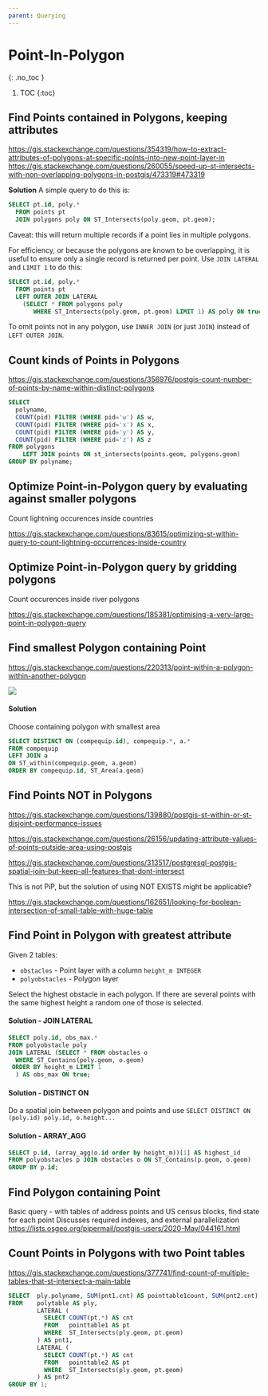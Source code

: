 ```yaml
---
parent: Querying
---
```


# Point-In-Polygon
{: .no_toc }

1. TOC
{:toc}

## Find Points contained in Polygons, keeping attributes
<https://gis.stackexchange.com/questions/354319/how-to-extract-attributes-of-polygons-at-specific-points-into-new-point-layer-in>
<https://gis.stackexchange.com/questions/260055/speed-up-st-intersects-with-non-overlapping-polygons-in-postgis/473319#473319>

**Solution**
A simple query to do this is:
```sql
SELECT pt.id, poly.*
  FROM points pt
  JOIN polygons poly ON ST_Intersects(poly.geom, pt.geom);
```
Caveat: this will return multiple records if a point lies in multiple polygons. 

For efficiency, or because the polygons are known to be overlapping, it is useful to ensure only a single record is returned per point.
Use `JOIN LATERAL` and `LIMIT 1` to do this:
```sql
SELECT pt.id, poly.*
  FROM points pt
  LEFT OUTER JOIN LATERAL 
    (SELECT * FROM polygons poly 
       WHERE ST_Intersects(poly.geom, pt.geom) LIMIT 1) AS poly ON true;
```
To omit points not in any polygon, use `INNER JOIN` (or just `JOIN`) instead of `LEFT OUTER JOIN`.

## Count kinds of Points in Polygons
<https://gis.stackexchange.com/questions/356976/postgis-count-number-of-points-by-name-within-distinct-polygons>
```sql
SELECT
  polyname,
  COUNT(pid) FILTER (WHERE pid='w') AS w,
  COUNT(pid) FILTER (WHERE pid='x') AS x,
  COUNT(pid) FILTER (WHERE pid='y') AS y,
  COUNT(pid) FILTER (WHERE pid='z') AS z
FROM polygons
    LEFT JOIN points ON st_intersects(points.geom, polygons.geom)
GROUP BY polyname;
```
## Optimize Point-in-Polygon query by evaluating against smaller polygons
Count lightning occurences inside countries

<https://gis.stackexchange.com/questions/83615/optimizing-st-within-query-to-count-lightning-occurrences-inside-country>

## Optimize Point-in-Polygon query by gridding polygons
Count occurences inside river polygons

<https://gis.stackexchange.com/questions/185381/optimising-a-very-large-point-in-polygon-query>

## Find smallest Polygon containing Point
<https://gis.stackexchange.com/questions/220313/point-within-a-polygon-within-another-polygon>

![](https://i.stack.imgur.com/vFDCs.png)

#### Solution
Choose containing polygon with smallest area 
```sql
SELECT DISTINCT ON (compequip.id), compequip.*, a.*
FROM compequip
LEFT JOIN a
ON ST_within(compequip.geom, a.geom)
ORDER BY compequip.id, ST_Area(a.geom)
```
## Find Points NOT in Polygons
<https://gis.stackexchange.com/questions/139880/postgis-st-within-or-st-disjoint-performance-issues>

<https://gis.stackexchange.com/questions/26156/updating-attribute-values-of-points-outside-area-using-postgis>

<https://gis.stackexchange.com/questions/313517/postgresql-postgis-spatial-join-but-keep-all-features-that-dont-intersect>

This is not PiP, but the solution of using NOT EXISTS might be applicable?

<https://gis.stackexchange.com/questions/162651/looking-for-boolean-intersection-of-small-table-with-huge-table>

## Find Point in Polygon with greatest attribute
Given 2 tables:

* `obstacles` - Point layer with a column `height_m INTEGER` 
* `polyobstacles` - Polygon layer

Select the highest obstacle in each polygon. If there are several points with the same highest height a random one of those is selected.

#### Solution - JOIN LATERAL
```sql
SELECT poly.id, obs_max.*
FROM polyobstacle poly 
JOIN LATERAL (SELECT * FROM obstacles o
  WHERE ST_Contains(poly.geom, o.geom) 
 ORDER BY height_m LIMIT 1
  ) AS obs_max ON true;
```
#### Solution - DISTINCT ON
Do a spatial join between polygon and points and use `SELECT DISTINCT ON (poly.id) poly.id, o.height...`

#### Solution - ARRAY_AGG
```sql
SELECT p.id, (array_agg(o.id order by height_m))[1] AS highest_id
FROM polyobstacles p JOIN obstacles o ON ST_Contains(p.geom, o.geom)
GROUP BY p.id;
```
## Find Polygon containing Point
Basic query - with tables of address points and US census blocks, find state for each point
Discusses required indexes, and external parallelization
<https://lists.osgeo.org/pipermail/postgis-users/2020-May/044161.html>

## Count Points in Polygons with two Point tables
<https://gis.stackexchange.com/questions/377741/find-count-of-multiple-tables-that-st-intersect-a-main-table>

```sql
SELECT  ply.polyname, SUM(pnt1.cnt) AS pointtable1count, SUM(pnt2.cnt) AS pointtable2count
FROM    polytable AS ply,
        LATERAL (
          SELECT COUNT(pt.*) AS cnt
          FROM   pointtable1 AS pt
          WHERE  ST_Intersects(ply.geom, pt.geom)
        ) AS pnt1,
        LATERAL (
          SELECT COUNT(pt.*) AS cnt
          FROM   pointtable2 AS pt
          WHERE  ST_Intersects(ply.geom, pt.geom)
        ) AS pnt2
GROUP BY 1;
```
